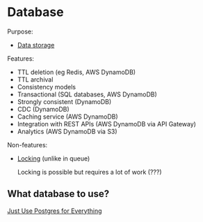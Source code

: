 # Database

Purpose:
* [Data storage](../core-functionalities/data-storage.md)

Features:
* TTL deletion (eg Redis, AWS DynamoDB)
* TTL archival
* Consistency models
 * Transactional (SQL databases, AWS DynamoDB)
  * Strongly consistent (DynamoDB)
* CDC (DynamoDB)
* Caching service (AWS DynamoDB)
* Integration with REST APIs (AWS DynamoDB via API Gateway)
* Analytics (AWS DynamoDB via S3)

Non-features:
* [Locking](../distributed-system/concurrency-control.md) (unlike in queue)

  Locking is possible but requires a lot of work (???)

## What database to use?

[Just Use Postgres for Everything](https://www.amazingcto.com/postgres-for-everything/)

